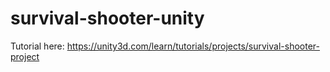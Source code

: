 # survival-shooter-unity

Tutorial here: https://unity3d.com/learn/tutorials/projects/survival-shooter-project
